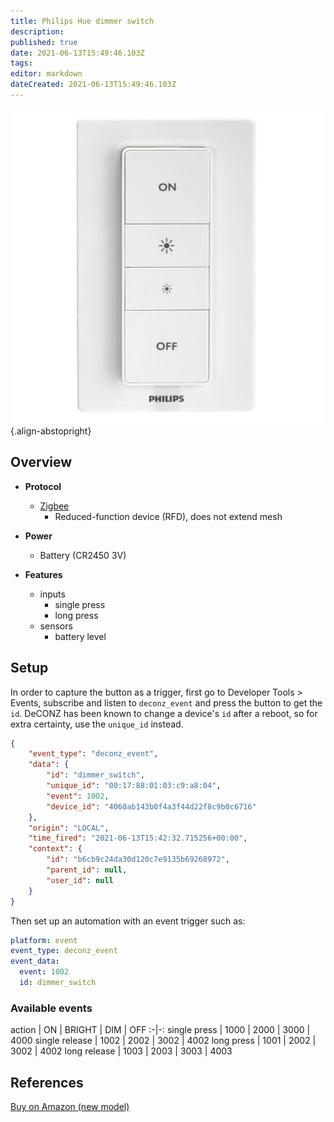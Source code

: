 ```yaml
---
title: Philips Hue dimmer switch
description: 
published: true
date: 2021-06-13T15:49:46.103Z
tags: 
editor: markdown
dateCreated: 2021-06-13T15:49:46.103Z
---
```


![white-philips-dimmers-458141-64_1000.jpg](/IoT/white-philips-dimmers-458141-64_1000.jpg){.align-abstopright}

## Overview

- **Protocol**
  - [Zigbee](https://en.wikipedia.org/wiki/Zigbee)
    - Reduced-function device (RFD), does not extend mesh

- **Power**
  - Battery (CR2450 3V)

- **Features**
  - inputs
    - single press
    - long press
  - sensors
	  - battery level

## Setup

In order to capture the button as a trigger, first go to Developer Tools > Events, subscribe and listen to `deconz_event` and press the button to get the `id`. DeCONZ has been known to change a device's `id` after a reboot, so for extra certainty, use the `unique_id` instead.

```json
{
    "event_type": "deconz_event",
    "data": {
        "id": "dimmer_switch",
        "unique_id": "00:17:88:01:03:c9:a8:04",
        "event": 1002,
        "device_id": "4060ab143b0f4a3f44d22f8c9b0c6716"
    },
    "origin": "LOCAL",
    "time_fired": "2021-06-13T15:42:32.715256+00:00",
    "context": {
        "id": "b6cb9c24da30d120c7e9135b69268972",
        "parent_id": null,
        "user_id": null
    }
}
```

Then set up an automation with an event trigger such as:
```yaml
platform: event
event_type: deconz_event
event_data:
  event: 1002
  id: dimmer_switch
```

### Available events

action | ON | BRIGHT | DIM | OFF
:-|-:
single press   | 1000 | 2000 | 3000 | 4000
single release | 1002 | 2002 | 3002 | 4002
long press | 1001 | 2002 | 3002 | 4002
long release | 1003 | 2003 | 3003 | 4003

## References
[Buy on Amazon (new model)](https://www.amazon.com/Philips-Hue-Installation-Free-Exclusively-562777/dp/B08W8GLPD5/)

